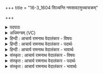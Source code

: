 +++
title = "16-3_1604 सिञ्चन्ति नमसावटमुच्चाचक्रम्"

+++
<details><summary>पदपाठः</summary>

सि꣣ञ्च꣡न्ति꣢। न꣡म꣢꣯सा। अ꣣वट꣢म्। उ꣣च्चा꣡च꣢क्रम्। उ꣣च्चा꣢। च꣣क्रम्। प꣡रि꣢꣯ज्मानम्। प꣡रि꣢꣯। ज्मा꣣नम्। नीची꣡न꣢वारम्। नी꣣ची꣡न꣢। वा꣣रम्। अ꣡क्षि꣢꣯तम्। अ। क्षि꣣तम्। १६०४।
</details>

<details><summary>अधिमन्त्रम् (VC)</summary>

- अग्निर्हवींषि वा
- हर्यतः प्रागाथः
- गायत्री
- षड्जः
</details>

<details><summary>हिन्दी : आचार्य रामनाथ वेदालंकार - विषयः</summary>

आगे फिर वही विषय है।
</details>

<details><summary>हिन्दी : आचार्य रामनाथ वेदालंकार - पदार्थः</summary>

पदार्थान्वयभाषाः -  परमेश्वर की ही महिमा से सूर्य-किरणें(उच्चाचक्रम्)उच्च विद्युत्-रूप चक्रवाले, (नीचीनवारम्)नीचे की ओर द्वारवाले, (अक्षितम्)अक्षय(अवटम्)मेघ-रूप कुएँ को(परिज्मानम्)भूमि पर चारों ओर फैलाने के लिए(नमसा)बिजली-रूप वज्र से(सिञ्चन्ति)सींचती हैं ॥३॥
</details>

<details><summary>हिन्दी : आचार्य रामनाथ वेदालंकार - भावार्थः</summary>

भावार्थभाषाः -  जिस परमेश्वर की व्यवस्था से मेघों का निर्माण होता है और उनसे वर्षा होती है, उसे हृदय में धारण करके योगी लोग धर्ममेघ समाधि को प्राप्त करें ॥३॥ इस खण्ड में परमेश्वर, विद्वान्, सन्तान, आत्मा-बुद्धि, उपासक तथा वृष्टि का वर्णन होने से इस खण्ड की पूर्व खण्ड के साथ सङ्गति है ॥ सोलहवें अध्याय में तृतीय खण्ड समाप्त ॥
</details>

<details><summary>संस्कृत : आचार्य रामनाथ वेदालंकार - विषयः</summary>

अथ पुनस्तमेव विषयमाह।
</details>

<details><summary>संस्कृत : आचार्य रामनाथ वेदालंकार - पदार्थः</summary>

पदार्थान्वयभाषाः -  अग्नेः परमेश्वरस्यैव महिम्ना सूर्यकिरणाः(उच्चाचक्रम्)उच्चा उच्चैः चक्रं विद्युद्रूपं यस्य तम्, (नीचीनवारम्)नीचैर्मुखद्वारम्, (अक्षितम्)अक्षयम्(अवटम्)मेघरूपं कूपम्(परिज्मानम्)ज्मायां पृथिव्यां परिव्याप्तं यथा स्यात् तथा(नमसा)विद्युद्वज्रेण।[नमः इति वज्रनाम। निघं० २।२०।] (सिञ्चन्ति)भूमौ क्षारयन्ति ॥३॥
</details>

<details><summary>संस्कृत : आचार्य रामनाथ वेदालंकार - भावार्थः</summary>

भावार्थभाषाः -  यस्य परमेश्वरस्य व्यवस्थया मेघानां निर्माणं ततो वृष्टिश्च संजायते तं हृदि संधार्य योगिनो धर्ममेघसमाधिमधिगच्छन्तु ॥३॥ अस्मिन् खण्डे परमेश्वरस्य विदुषः सन्तानानामात्मबुद्ध्यो- रुपासकस्य वृष्टेश्च वर्णनादेतत्खण्डस्य पूर्वखण्डेन संगतिरस्ति ॥
</details>